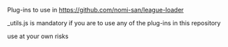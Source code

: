 Plug-ins to use in https://github.com/nomi-san/league-loader

_utils.js is mandatory if you are to use any of the plug-ins in this repository

use at your own risks
